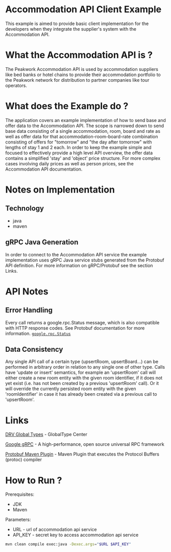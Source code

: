 # Accommodation API Client Example

This example is aimed to provide basic client implementation 
for the developers when they integrate 
the supplier's system with the Accommodation API.

# What the Accommodation API is ?
The Peakwork Accommodation API is used by accommodation suppliers like 
bed banks or hotel chains to provide their accommodation portfolio to 
the Peakwork network for distribution to partner companies like tour operators.

# What does the Example do ?

The application covers an example implementation of how to send base and
offer data to the Accommodation API. The scope is narrowed down to send 
base data consisting of a single accommodation, room, board and rate as 
well as offer data for that accommodation-room-board-rate combination 
consisting of offers for "tomorrow" and "the day after tomorrow" with 
lengths of stay 1 and 2 each. In order to keep the example simple and 
focused to effectively provide a high level API overview, the offer data 
contains a simplified 'stay' and 'object' price structure. For more 
complex cases involving daily prices as well as person prices, see the 
Accommodation API documentation.

# Notes on Implementation

## Technology 
* java
* maven

## gRPC Java Generation
In order to connect to the Accommodation API service the example 
implementation uses gRPC Java service stubs generated from the Protobuf
API definition. For more information on gRPC/Protobuf see the section 
Links. 

# API Notes

## Error Handling

Every call returns a google.rpc.Status message, which is also compatible 
with HTTP response codes. See Protobuf documentation for more information.
[`google.rpc.Status`](./src/main/proto/google/status.proto)

## Data Consistency
 
Any single API call of a certain type (upsertRoom, upsertBoard...) can be 
performed in arbitrary order in relation to any single one of other type. 
Calls have 'update or insert' semantics, for example an 'upsertRoom' call will 
either create a new room entity with the given room identifier, if it 
does not yet exist (i.e. has not been created by a previous 'upsertRoom' 
call). Or it will override the currently persisted room entity with the 
given 'roomIdentifier' in case it has already been created via a 
previous call to 'upsertRoom'.


# Links

[DRV Global Types](https://globaltypecenter.de/index.php?language=en) - GlobalType Center

[Google gRPC](https://grpc.io) - A high-performance, open source universal RPC framework

[Protobuf Maven Plugin](https://github.com/xolstice/protobuf-maven-plugin) - Maven Plugin that executes the Protocol Buffers (protoc) compiler

# How to Run ?

Prerequisites:
* JDK
* Maven


Parameters:
* URL - url of accommodation api service
* API_KEY - secret key to access accommodation api service

```bash
mvn clean compile exec:java -Dexec.args="$URL $API_KEY"
```